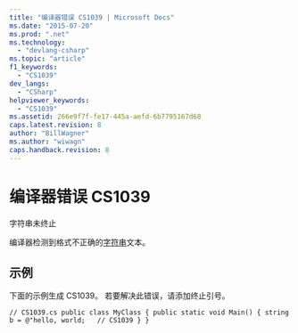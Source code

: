 ```yaml
---
title: "编译器错误 CS1039 | Microsoft Docs"
ms.date: "2015-07-20"
ms.prod: ".net"
ms.technology: 
  - "devlang-csharp"
ms.topic: "article"
f1_keywords: 
  - "CS1039"
dev_langs: 
  - "CSharp"
helpviewer_keywords: 
  - "CS1039"
ms.assetid: 266e9f7f-fe17-445a-aefd-6b7795167d68
caps.latest.revision: 8
author: "BillWagner"
ms.author: "wiwagn"
caps.handback.revision: 8
---
```

# 编译器错误 CS1039
字符串未终止  
  
 编译器检测到格式不正确的[字符串](../../csharp/language-reference/keywords/string.md)文本。  
  
## 示例  
 下面的示例生成 CS1039。 若要解决此错误，请添加终止引号。  
  
```  
// CS1039.cs public class MyClass { public static void Main() { string b = @"hello, world;   // CS1039 } }  
```